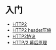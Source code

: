 # 入门
* [HTTP2](https://hpbn.co/http2/)
* [HTTP2 header压缩](https://httpwg.org/specs/rfc7541.html)
* [HTTP2协议](https://httpwg.org/specs/rfc7540.html)
* [HTTP/2 幕后原理](https://www.ibm.com/developerworks/cn/web/wa-http2-under-the-hood/index.html)